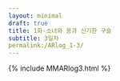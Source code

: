 ```yaml
---
layout: minimal
draft: true
title: 1화-소녀와 용과 신기한 구슬
subtitle: 3일차
permalink:/ARlog_1-3/
---
```


{% include MMARlog3.html %}
